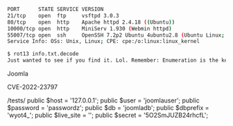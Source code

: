 ```bash
PORT      STATE SERVICE VERSION
21/tcp    open  ftp     vsftpd 3.0.3
80/tcp    open  http    Apache httpd 2.4.18 ((Ubuntu))
10000/tcp open  http    MiniServ 1.930 (Webmin httpd)
55007/tcp open  ssh     OpenSSH 7.2p2 Ubuntu 4ubuntu2.8 (Ubuntu Linux; protocol 2.0)
Service Info: OSs: Unix, Linux; CPE: cpe:/o:linux:linux_kernel
```

```bash
$ rot13 info.txt.decode 
Just wanted to see if you find it. Lol. Remember: Enumeration is the key !
```


Joomla

CVE-2022-23797

/tests/
public $host = '127.0.0.1';
        public $user = 'joomlauser';
        public $password = 'passwordz';
        public $db = 'joomladb';
        public $dbprefix = 'wyot4_';
        public $live_site = '';
        public $secret = '5O2SmJUZB24rhcfL';
